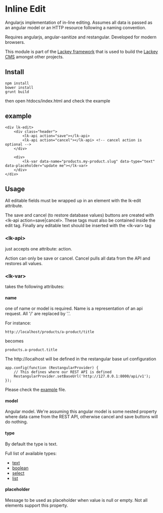 # Inline Edit
Angularjs implementation of in-line editing. Assumes all data is passed as an angular model or an HTTP resource following a naming convention.

Requires angularjs, angular-sanitize and restangular. Developed for modern browsers.

This module is part of the [Lackey framework](https://www.npmjs.com/package/lackey-framework) that is used to build the [Lackey CMS](http://lackey.io) amongst other projects.

## Install

    npm install
    bower install
    grunt build

then open htdocs/index.html and check the example

## example

    <div lk-edit>
        <div class="header">
            <lk-api action="save"></lk-api>
            <lk-api action="cancel"></lk-api> <!-- cancel action is optional -->
        </div>
        
        <div>
            <lk-var data-name="products.my-product.slug" data-type="text" data-placeholder="update me"></lk-var>
        </div>
    </div>

## Usage
All editable fields must be wrapped up in an element with the lk-edit attribute. 

The save and cancel (to restore database values) buttons are created with &lt;lk-api action=save|cancel&gt;. These tags must also be contained inside the edit tag.
Finally any editable text should be inserted with the &lt;lk-var&gt; tag

### &lt;lk-api&gt;
just accepts one attribute: action. 

Action can only be save or cancel. Cancel pulls all data from the API and restores all values.

### &lt;lk-var&gt;
takes the following attributes:

#### name 
one of name or model is required. Name is a representation of an api request. All '/' are replaced by '.'.

For instance:
	
	http://localhost/products/a-product/title

becomes

	products.a-product.title

The http://localhost will be defined in the restangular base url configuration

	app.config(function (RestangularProvider) {
    	// This defines where our REST API is defined
    	RestangularProvider.setBaseUrl('http://127.0.0.1:8000/api/v1');
	});
Please check the [example](./lib/example.js) file.

#### model
Angular model. We're assuming this angular model is some nested property where data came from the REST API, otherwise cancel and save buttons will do nothing.

#### type
By default the type is text. 

Full list of available types:

- [text](./lib/directives/lk-var-types/text.md)
- [boolean](./lib/directives/lk-var-types/boolean.md)
- [select](./lib/directives/lk-var-types/select.md)
- [list](./lib/directives/lk-var-types/list.md)

#### placeholder
Message to be used as placeholder when value is null or empty. Not all elements support this property.
